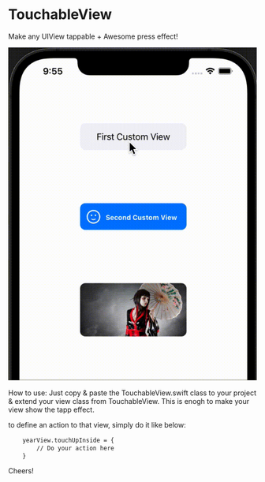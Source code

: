 # TouchableView
Make any UIView tappable + Awesome press effect!

![hippo](https://github.com/HappyIosDeveloper/TouchableView/blob/main/preview.gif)

How to use:
Just copy & paste the TouchableView.swift class to your project & extend your view class from TouchableView.
This is enogh to make your view show the tapp effect.

to define an action to that view, simply do it like below:

        yearView.touchUpInside = {
            // Do your action here
        }

Cheers!
